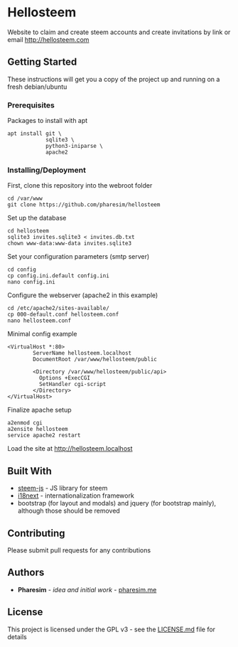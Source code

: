 # Hellosteem

Website to claim and create steem accounts and create invitations by link or email
http://hellosteem.com

## Getting Started

These instructions will get you a copy of the project up and running on a fresh debian/ubuntu

### Prerequisites

Packages to install with apt

```
apt install git \
            sqlite3 \
            python3-iniparse \
            apache2
```

### Installing/Deployment

First, clone this repository into the webroot folder

```
cd /var/www
git clone https://github.com/pharesim/hellosteem
```

Set up the database

```
cd hellosteem
sqlite3 invites.sqlite3 < invites.db.txt
chown www-data:www-data invites.sqlite3
```

Set your configuration parameters (smtp server)

```
cd config
cp config.ini.default config.ini
nano config.ini
```

Configure the webserver (apache2 in this example)

```
cd /etc/apache2/sites-available/
cp 000-default.conf hellosteem.conf
nano hellosteem.conf
```

Minimal config example
```
<VirtualHost *:80>
        ServerName hellosteem.localhost
        DocumentRoot /var/www/hellosteem/public

        <Directory /var/www/hellosteem/public/api>
          Options +ExecCGI
          SetHandler cgi-script
        </Directory>
</VirtualHost>

```

Finalize apache setup

```
a2enmod cgi
a2ensite hellosteem
service apache2 restart
```

Load the site at http://hellosteem.localhost

## Built With

* [steem-js](https://www.github.com/steemit/steem-js) - JS library for steem
* [i18next](https://github.com/i18next/i18next) - internationalization framework
* bootstrap (for layout and modals) and jquery (for bootstrap mainly), although those should be removed

## Contributing

Please submit pull requests for any contributions

## Authors

* **Pharesim** - *idea and initial work* - [pharesim.me](http://pharesim.me)

## License

This project is licensed under the GPL v3 - see the [LICENSE.md](LICENSE.md) file for details
